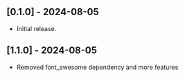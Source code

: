 ## [0.1.0] - 2024-08-05

- Initial release.

## [1.1.0] - 2024-08-05

- Removed font_awesome dependency and more features
